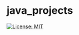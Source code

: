 # java_projects

[![License: MIT](https://img.shields.io/badge/License-MIT-yellow.svg)](https://opensource.org/licenses/MIT)
